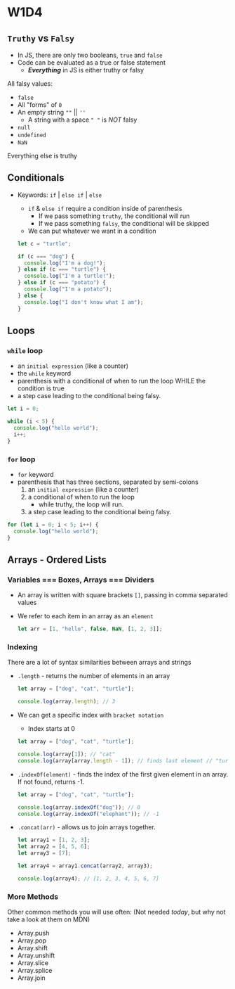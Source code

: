 # W1D4

## `Truthy` vs `Falsy`

- In JS, there are only two booleans, `true` and `false`
- Code can be evaluated as a true or false statement
  - **_Everything_** in JS is either truthy or falsy

All falsy values:

- `false`
- All "forms" of `0`
- An empty string `""` || `''`
  - A string with a space `" "` is _NOT_ falsy
- `null`
- `undefined`
- `NaN`

Everything else is truthy

## Conditionals

- Keywords: `if` | `else if` | `else`

  - `if` & `else if` require a condition inside of parenthesis
    - If we pass something `truthy`, the conditional will run
    - If we pass something `falsy`, the conditional will be skipped
  - We can put whatever we want in a condition

  ```js
  let c = "turtle";

  if (c === "dog") {
    console.log("I'm a dog!");
  } else if (c === "turtle") {
    console.log("I'm a turtle!");
  } else if (c === "potato") {
    console.log("I'm a potato");
  } else {
    console.log("I don't know what I am");
  }
  ```

## Loops

### `while` loop

- an `initial expression` (like a counter)
- the `while` keyword
- parenthesis with a conditional of when to run the loop WHILE the condition is true
- a step case leading to the conditional being falsy.

```js
let i = 0;

while (i < 5) {
  console.log("hello world");
  i++;
}
```

### `for` loop

- `for` keyword
- parenthesis that has three sections, separated by semi-colons
  1. an `initial expression` (like a counter)
  2. a conditional of when to run the loop
     - while truthy, the loop will run.
  3. a step case leading to the conditional being falsy.

```js
for (let i = 0; i < 5; i++) {
  console.log("hello world");
}
```

## Arrays - Ordered Lists

### Variables === Boxes, Arrays === Dividers

- An array is written with square brackets `[]`, passing in comma separated values
- We refer to each item in an array as an `element`

  ```js
  let arr = [1, "hello", false, NaN, [1, 2, 3]];
  ```

### Indexing

There are a lot of syntax similarities between arrays and strings

- `.length` - returns the number of elements in an array

  ```js
  let array = ["dog", "cat", "turtle"];

  console.log(array.length); // 3
  ```

- We can get a specific index with `bracket notation`

  - Index starts at 0

  ```js
  let array = ["dog", "cat", "turtle"];

  console.log(array[1]); // "cat"
  console.log(array[array.length - 1]); // finds last element // "turtle"
  ```

- `.indexOf(element)` - finds the index of the first given element in an array. If not found, returns -1.

  ```js
  let array = ["dog", "cat", "turtle"];

  console.log(array.indexOf("dog")); // 0
  console.log(array.indexOf("elephant")); // -1
  ```

- `.concat(arr)` - allows us to join arrays together.

  ```js
  let array1 = [1, 2, 3];
  let array2 = [4, 5, 6];
  let array3 = [7];

  let array4 = array1.concat(array2, array3);

  console.log(array4); // [1, 2, 3, 4, 5, 6, 7]
  ```

### More Methods

Other common methods you will use often: (Not needed _today_, but why not take a look at them on MDN)

- Array.push
- Array.pop
- Array.shift
- Array.unshift
- Array.slice
- Array.splice
- Array.join
